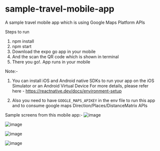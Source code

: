 # sample-travel-mobile-app
A sample travel mobile app which is using Google Maps Platform APIs

Steps to run
1) npm install
2) npm start
3) Download the expo go app in your mobile
4) And the scan the QR code which is shown in terminal
5) There you go!. App runs in your mobile

Note:- 
1) You can install iOS and Android native SDKs to run your app on the iOS Simulator or an Android Virtual Device
For more details, please refer here - https://reactnative.dev/docs/environment-setup

2) Also you need to have `GOOGLE_MAPS_APIKEY` in the env file to run this app and to consume google maps Direction/Places/DistanceMatrix APIs

Sample screens from this mobile app:-
![image](https://user-images.githubusercontent.com/37778244/218304400-3decf6df-fcad-4a92-921b-b7400d2594c3.png)

![image](https://user-images.githubusercontent.com/37778244/218304422-675079eb-20b3-4ec7-a138-61ddcbdc8372.png)

![image](https://user-images.githubusercontent.com/37778244/218304484-7da7d564-5b83-484d-885d-1f965bfa015a.png)

![image](https://user-images.githubusercontent.com/37778244/218304508-dd9434c7-d3e3-4254-a07f-42e6666e0142.png)


